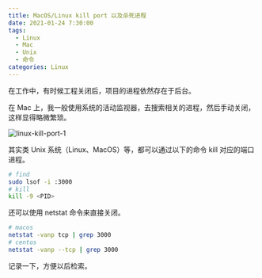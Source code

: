 ```yaml
---
title: MacOS/Linux kill port 以及杀死进程
date: 2021-01-24 7:30:00
tags: 
  - Linux
  - Mac
  - Unix
  - 命令
categories: Linux
---
```


在工作中，有时候工程关闭后，项目的进程依然存在于后台。

在 Mac 上，我一般使用系统的活动监视器，去搜索相关的进程，然后手动关闭，这样显得略微繁琐。

![linux-kill-port-1](https://mayandev.oss-cn-hangzhou.aliyuncs.com/uPic/linux-kill-port-1.png)

其实类 Unix 系统（Linux、MacOS）等，都可以通过以下的命令 kill 对应的端口进程。

```bash
# find
sudo lsof -i :3000
# kill
kill -9 <PID>
```

还可以使用 netstat 命令来直接关闭。

```bash
# macos
netstat -vanp tcp | grep 3000
# centos
netstat -vanp --tcp | grep 3000
```

记录一下，方便以后检索。